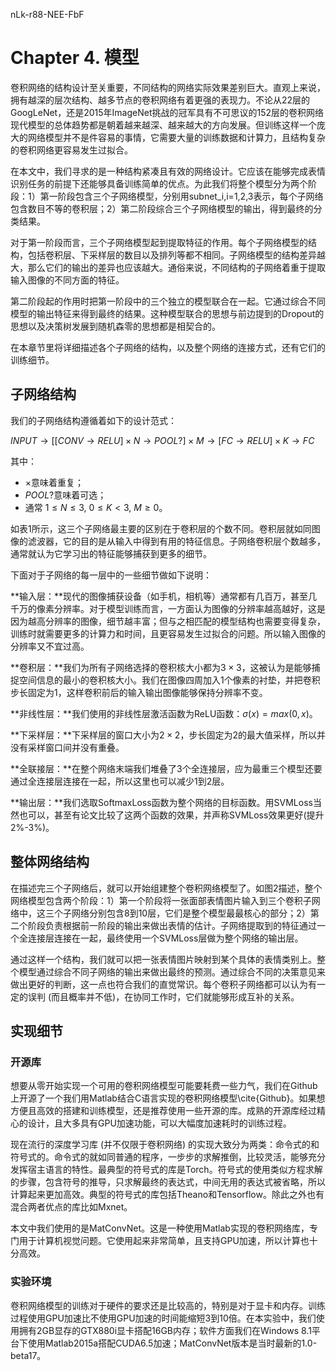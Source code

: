 nLk-r88-NEE-FbF
# Chapter 4. 模型

卷积网络的结构设计至关重要，不同结构的网络实际效果差别巨大。直观上来说，拥有越深的层次结构、越多节点的卷积网络有着更强的表现力。不论从22层的GoogLeNet，还是2015年ImageNet挑战的冠军具有不可思议的152层的卷积网络现代模型的总体趋势都是朝着越来越深、越来越大的方向发展。但训练这样一个庞大的网络模型并不是件容易的事情，它需要大量的训练数据和计算力，且结构复杂的卷积网络更容易发生过拟合。

在本文中，我们寻求的是一种结构紧凑且有效的网络设计。它应该在能够完成表情识别任务的前提下还能够具备训练简单的优点。为此我们将整个模型分为两个阶段：1）第一阶段包含三个子网络模型，分别用subnet_i,i=1,2,3表示，每个子网络包含数目不等的卷积层；2）第二阶段综合三个子网络模型的输出，得到最终的分类结果。

对于第一阶段而言，三个子网络模型起到提取特征的作用。每个子网络模型的结构，包括卷积层、下采样层的数目以及排列等都不相同。子网络模型的结构差异越大，那么它们的输出的差异也应该越大。通俗来说，不同结构的子网络着重于提取输入图像的不同方面的特征。

第二阶段起的作用时把第一阶段中的三个独立的模型联合在一起。它通过综合不同模型的输出特征来得到最终的结果。这种模型联合的思想与前边提到的Dropout的思想以及决策树发展到随机森零的思想都是相契合的。

在本章节里将详细描述各个子网络的结构，以及整个网络的连接方式，还有它们的训练细节。


## 子网络结构

我们的子网络结构遵循着如下的设计范式：

$INPUT→[[CONV→RELU]×N→POOL?]×M→[FC→RELU]×K→FC$

其中：

- $\times$意味着重复；
- $POOL?$意味着可选；
- 通常 $1\le N \le 3,\  0\le K \lt 3,\  M \ge 0$。

如表1所示，这三个子网络最主要的区别在于卷积层的个数不同。卷积层就如同图像的滤波器，它的目的是从输入中得到有用的特征信息。子网络卷积层个数越多，通常就认为它学习出的特征能够捕获到更多的细节。

下面对于子网络的每一层中的一些细节做如下说明：

**输入层：**现代的图像捕获设备（如手机，相机等）通常都有几百万，甚至几千万的像素分辨率。对于模型训练而言，一方面认为图像的分辨率越高越好，这是因为越高分辨率的图像，细节越丰富；但与之相匹配的模型结构也需要变得复杂，训练时就需要更多的计算力和时间，且更容易发生过拟合的问题。所以输入图像的分辨率又不宜过高。

**卷积层：**我们为所有子网络选择的卷积核大小都为$3\times 3$，这被认为是能够捕捉空间信息的最小的卷积核大小。我们在图像四周加入1个像素的衬垫，并把卷积步长固定为1，这样卷积前后的输入输出图像能够保持分辨率不变。

**非线性层：**我们使用的非线性层激活函数为ReLU函数：$\sigma(x)=max(0,x)$。

**下采样层：**下采样层的窗口大小为$2\times2$，步长固定为$2$的最大值采样，所以并没有采样窗口间并没有重叠。

**全联接层：**在整个网络末端我们堆叠了3个全连接层，应为最重三个模型还要通过全连接层连接在一起，所以这里也可以减少1到2层。

**输出层：**我们选取SoftmaxLoss函数为整个网络的目标函数。用SVMLoss当然也可以，甚至有论文比较了这两个函数的效果，并声称SVMLoss效果更好(提升2%-3%)。

## 整体网络结构

在描述完三个子网络后，就可以开始组建整个卷积网络模型了。如图2描述，整个网络模型包含两个阶段：1）第一个阶段将一张面部表情图片输入到三个卷积子网络中，这三个子网络分别包含8到10层，它们是整个模型最最核心的部分；2）第二个阶段负责根据前一阶段的输出来做出表情的估计。子网络提取到的特征通过一个全连接层连接在一起，最终使用一个SVMLoss层做为整个网络的输出层。

通过这样一个结构，我们就可以把一张表情图片映射到某个具体的表情类别上。整个模型通过综合不同子网络的输出来做出最终的预测。通过综合不同的决策意见来做出更好的判断，这一点也符合我们的直觉常识。每个卷积子网络都可以认为有一定的误判 (而且概率并不低)，在协同工作时，它们就能够形成互补的关系。

## 实现细节

### 开源库

想要从零开始实现一个可用的卷积网络模型可能要耗费一些力气，我们在Github上开源了一个我们用Matlab结合C语言实现的卷积网络模型\cite{Github}。如果想方便且高效的搭建和训练模型，还是推荐使用一些开源的库。成熟的开源库经过精心的设计，且大多具有GPU加速功能，可以大幅度加速耗时的训练过程。

现在流行的深度学习库 (并不仅限于卷积网络) 的实现大致分为两类：命令式的和符号式的。命令式的就如同普通的程序，一步步的求解推倒，比较灵活，能够充分发挥宿主语言的特性。最典型的符号式的库是Torch。符号式的使用类似方程求解的步骤，包含符号的推导，只求解最终的表达式，中间无用的表达式被省略，所以计算起来更加高效。典型的符号式的库包括Theano和Tensorflow。除此之外也有混合两者优点的库比如Mxnet。

本文中我们使用的是MatConvNet。这是一种使用Matlab实现的卷积网络库，专门用于计算机视觉问题。它使用起来非常简单，且支持GPU加速，所以计算也十分高效。

### 实验环境

卷积网络模型的训练对于硬件的要求还是比较高的，特别是对于显卡和内存。训练过程使用GPU加速比不使用GPU加速的时间能缩短3到10倍。在本实验中，我们使用拥有2GB显存的GTX880i显卡搭配16GB内存；软件方面我们在Windows 8.1平台下使用Matlab2015a搭配CUDA6.5加速；MatConvNet版本是当时最新的1.0-beta17。
